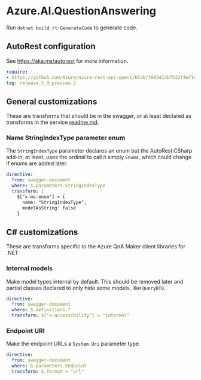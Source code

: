 # Azure.AI.QuestionAnswering

Run `dotnet build /t:GenerateCode` to generate code.

## AutoRest configuration

See <https://aka.ms/autorest> for more information.

``` yaml
require:
- https://github.com/Azure/azure-rest-api-specs/blob/f80541db7532f4e71e6f64c1bb1bde86b8620c67/specification/cognitiveservices/data-plane/QnAMaker/readme.md
tag: release_5_0_preview.2
```

## General customizations

These are transforms that should be in the swagger, or at least declared as transforms in the service [readme.md](https://github.com/Azure/azure-rest-api-specs/blob/f80541db7532f4e71e6f64c1bb1bde86b8620c67/specification/cognitiveservices/data-plane/QnAMaker/readme.md).

### Name StringIndexType parameter enum

The `StringIndexType` parameter declares an enum but the AutoRest.CSharp add-in, at least, uses the ordinal to call it simply `Enum4`, which could change if enums are added later.

``` yaml
directive:
  from: swagger-document
  where: $.parameters.StringIndexType
  transform: |
    $["x-ms-enum"] = {
      name: "StringIndexType",
      modelAsString: false
    }
```

## C# customizations

These are transforms specific to the Azure QnA Maker client libraries for .NET

### Internal models

Make model types internal by default. This should be removed later and partial classes declared to only hide some models, like `QueryDTO`.

``` yaml
directive:
  from: swagger-document
  where: $.definitions.*
  transform: $["x-accessibility"] = "internal"
```

### Endpoint URI

Make the endpoint URLs a `System.Uri` parameter type.

``` yaml
directive:
  from: swagger-document
  where: $.parameters.Endpoint
  transform: $.format = "url"
```
